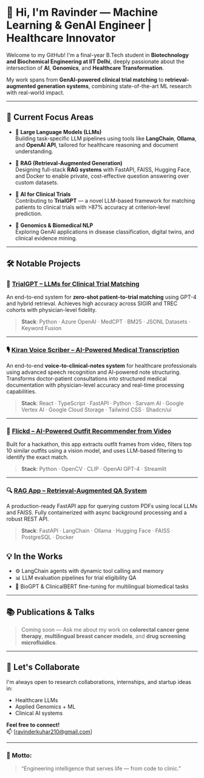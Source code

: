 # 👋 Hi, I'm Ravinder — Machine Learning & GenAI Engineer | Healthcare Innovator

Welcome to my GitHub! I'm a final-year B.Tech student in **Biotechnology and Biochemical Engineering at IIT Delhi**, deeply passionate about the intersection of **AI**, **Genomics**, and **Healthcare Transformation**.

My work spans from **GenAI-powered clinical trial matching** to **retrieval-augmented generation systems**, combining state-of-the-art ML research with real-world impact.

---

## 🚀 Current Focus Areas

- 🧠 **Large Language Models (LLMs)**  
  Building task-specific LLM pipelines using tools like **LangChain**, **Ollama**, and **OpenAI API**, tailored for healthcare reasoning and document understanding.

- 📄 **RAG (Retrieval-Augmented Generation)**  
  Designing full-stack **RAG systems** with FastAPI, FAISS, Hugging Face, and Docker to enable private, cost-effective question answering over custom datasets.

- 🧬 **AI for Clinical Trials**  
  Contributing to **TrialGPT** — a novel LLM-based framework for matching patients to clinical trials with >87% accuracy at criterion-level prediction.

- 🧪 **Genomics & Biomedical NLP**  
  Exploring GenAI applications in disease classification, digital twins, and clinical evidence mining.

---

## 🛠️ Notable Projects

### 🧪 [TrialGPT – LLMs for Clinical Trial Matching](https://github.com/Ravinder210/trialgpt)
An end-to-end system for **zero-shot patient-to-trial matching** using GPT-4 and hybrid retrieval. Achieves high accuracy across SIGIR and TREC cohorts with physician-level fidelity.

> **Stack**: Python · Azure OpenAI · MedCPT · BM25 · JSONL Datasets · Keyword Fusion

---

### 🎙️ [Kiran Voice Scriber – AI-Powered Medical Transcription](https://github.com/ravinder210/kiran-voice-scribe)
An end-to-end **voice-to-clinical-notes system** for healthcare professionals using advanced speech recognition and AI-powered note structuring. Transforms doctor-patient consultations into structured medical documentation with physician-level accuracy and real-time processing capabilities.

> **Stack**: React · TypeScript · FastAPI · Python · Sarvam AI · Google Vertex AI · Google Cloud Storage · Tailwind CSS · Shadcn/ui

---

### 👗 [Flickd – AI-Powered Outfit Recommender from Video](https://github.com/Ravinder210/flickd-hackathon)
Built for a hackathon, this app extracts outfit frames from video, filters top 10 similar outfits using a vision model, and uses LLM-based filtering to identify the exact match.

> **Stack**: Python · OpenCV · CLIP · OpenAI GPT-4 · Streamlit

---

### 🔍 [RAG App – Retrieval-Augmented QA System](https://github.com/Ravinder210/rag_app)
A production-ready FastAPI app for querying custom PDFs using local LLMs and FAISS. Fully containerized with async background processing and a robust REST API.

> **Stack**: FastAPI · LangChain · Ollama · Hugging Face · FAISS · PostgreSQL · Docker

## 💡 In the Works

- ⚙️ LangChain agents with dynamic tool calling and memory
- 📊 LLM evaluation pipelines for trial eligibility QA
- 🧬 BioGPT & ClinicalBERT fine-tuning for multilingual biomedical tasks

---

## 📚 Publications & Talks
> Coming soon — Ask me about my work on **colorectal cancer gene therapy**, **multilingual breast cancer models**, and **drug screening microfluidics**.

---

## 🌱 Let's Collaborate
I'm always open to research collaborations, internships, and startup ideas in:
- Healthcare LLMs
- Applied Genomics + ML
- Clinical AI systems

**Feel free to connect!**  
📫 [ravinderkuhar210@gmail.com] 

---

### 🧠 Motto:
> “Engineering intelligence that serves life — from code to clinic.”

